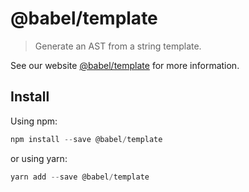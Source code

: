# @babel/template

> Generate an AST from a string template.

See our website [@babel/template](https://new.babeljs.io/docs/en/next/babel-template.html) for more information.

## Install

Using npm:

```js
npm install --save @babel/template
```

or using yarn:

```js
yarn add --save @babel/template
```
